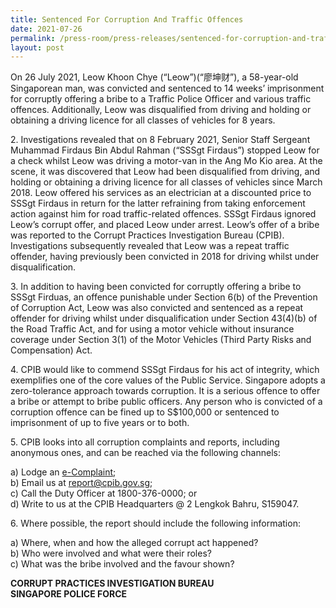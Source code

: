 ```yaml
---
title: Sentenced For Corruption And Traffic Offences
date: 2021-07-26
permalink: /press-room/press-releases/sentenced-for-corruption-and-traffic-offences
layout: post
---
```

On 26 July 2021, Leow Khoon Chye (“Leow”)(“廖坤财”), a 58-year-old Singaporean man, was convicted and sentenced to 14 weeks’ imprisonment for corruptly offering a bribe to a Traffic Police Officer and various traffic offences. Additionally, Leow was disqualified from driving and holding or obtaining a driving licence for all classes of vehicles for 8 years.

2\.         Investigations revealed that on 8 February 2021, Senior Staff Sergeant Muhammad Firdaus Bin Abdul Rahman (“SSSgt Firdaus”) stopped Leow for a check whilst Leow was driving a motor-van in the Ang Mo Kio area. At the scene, it was discovered that Leow had been disqualified from driving, and holding or obtaining a driving licence for all classes of vehicles since March 2018. Leow offered his services as an electrician at a discounted price to SSSgt Firdaus in return for the latter refraining from taking enforcement action against him for road traffic-related offences. SSSgt Firdaus ignored Leow’s corrupt offer, and placed Leow under arrest.  Leow’s offer of a bribe was reported to the Corrupt Practices Investigation Bureau (CPIB). Investigations subsequently revealed that Leow was a repeat traffic offender, having previously been convicted in 2018 for driving whilst under disqualification. 

3\.         In addition to having been convicted for corruptly offering a bribe to SSSgt Firduas, an offence punishable under Section 6(b) of the Prevention of Corruption Act, Leow was also convicted and sentenced as a repeat offender for driving whilst under disqualification under Section 43(4)(b) of the Road Traffic Act, and for using a motor vehicle without insurance coverage under Section 3(1) of the Motor Vehicles (Third Party Risks and Compensation) Act. 

4\.         CPIB would like to commend SSSgt Firdaus for his act of integrity, which exemplifies one of the core values of the Public Service. Singapore adopts a zero-tolerance approach towards corruption. It is a serious offence to offer a bribe or attempt to bribe public officers. Any person who is convicted of a corruption offence can be fined up to S$100,000 or sentenced to imprisonment of up to five years or to both.  

5\.         CPIB looks into all corruption complaints and reports, including anonymous ones, and can be reached via the following channels:

a) Lodge an [e-Complaint](/e-services/e-complaint-for-corrupt-conduct);<br>
b) Email us at <a class="spamspan" href="mailto:report@cpib.gov.sg">report@cpib.gov.sg</a>;<br />
c) Call the Duty Officer at 1800-376-0000; or<br />
d) Write to us at the CPIB Headquarters @ 2 Lengkok Bahru, S159047.

6\.         Where possible, the report should include the following information:

a) Where, when and how the alleged corrupt act happened? <br>
b) Who were involved and what were their roles? <br>
c) What was the bribe involved and the favour shown? <Br>

 

**CORRUPT PRACTICES INVESTIGATION BUREAU<br>
SINGAPORE POLICE FORCE**

